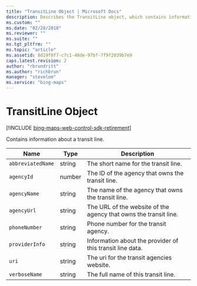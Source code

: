 ```yaml
---
title: "TransitLine Object | Microsoft Docs"
description: Describes the TransitLine object, which contains information about a transit line, and provides a list of properties.
ms.custom: ""
ms.date: "02/28/2018"
ms.reviewer: ""
ms.suite: ""
ms.tgt_pltfrm: ""
ms.topic: "article"
ms.assetid: 8d19f8f7-c7c1-48de-97bf-7f9f2039b7e9
caps.latest.revision: 2
author: "rbrundritt"
ms.author: "richbrun"
manager: "stevelom"
ms.service: "bing-maps"
---
```


# TransitLine Object

[!INCLUDE [bing-maps-web-control-sdk-retirement](../../includes/bing-maps-web-control-sdk-retirement.md)]

Contains information about a transit line.

|   Name            |   Type   |   Description                                                    |
|-------------------|----------|------------------------------------------------------------------|
| `abbreviatedName` | string   | The short name for the transit line.                             |
| `agencyId`        | number   | The ID of the agency that owns the transit line.                 |
| `agencyName`      | string   | The name of the agency that owns the transit line.               |
| `agencyUrl`       | string   | The URL of the website of the agency that owns the transit line. |
| `phoneNumber`     | string   | Phone number for the transit agency.                              |
| `providerInfo`    | string   | Information about the provider of this transit line data.        |
| `uri`             | string   | The uri for the transit agencies website.                        |
| `verboseName`     | string   | The full name of this transit line.                              |
